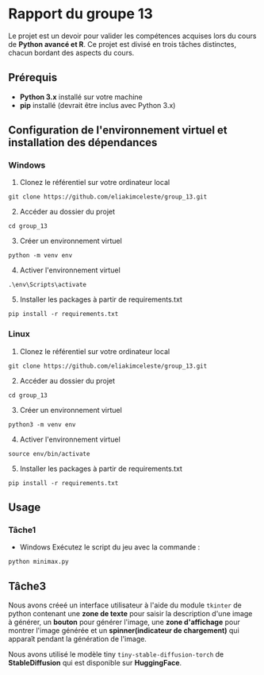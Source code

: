 # Rapport du groupe 13
Le projet est un devoir pour valider les compétences acquises lors du cours de __Python avancé et R__. Ce projet est divisé en trois tâches distinctes, chacun bordant des aspects du cours.

## Prérequis
- **Python 3.x** installé sur votre machine
- **pip** installé (devrait être inclus avec Python 3.x)

## Configuration de l'environnement virtuel et installation des dépendances
### Windows
1. Clonez le référentiel sur votre ordinateur local
```
git clone https://github.com/eliakimceleste/group_13.git
   ```
2. Accéder au dossier du projet
 ```
 cd group_13
   ```
3. Créer un environnement virtuel
```
python -m venv env
 ```
4. Activer l'environnement virtuel
```
.\env\Scripts\activate
 ```
5. Installer les packages à partir de requirements.txt
 ```
pip install -r requirements.txt
 ```

### Linux
1. Clonez le référentiel sur votre ordinateur local
```
git clone https://github.com/eliakimceleste/group_13.git
   ```
2. Accéder au dossier du projet
 ```
 cd group_13
   ```
3. Créer un environnement virtuel
```
python3 -m venv env
 ```
4. Activer l'environnement virtuel
```
source env/bin/activate
 ```
5. Installer les packages à partir de requirements.txt
 ```
pip install -r requirements.txt
 ```

## Usage
### Tâche1
- Windows
   Exécutez le script du jeu avec la commande :
 ```
python minimax.py
 ```

## Tâche3
Nous avons créeé un interface utilisateur à l'aide du module ``` tkinter ``` de python contenant une **zone de texte** pour saisir la description d'une image à générer, un **bouton** pour générer l'image, une **zone d'affichage** pour montrer l'image générée et un **spinner(indicateur de chargement)** qui apparaît pendant la génération de l'image.

Nous avons utilisé le modèle tiny ```tiny-stable-diffusion-torch``` de **StableDiffusion** qui est disponible sur **HuggingFace**.

